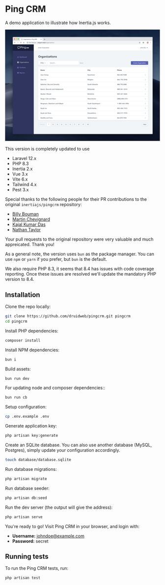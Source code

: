 # Ping CRM

A demo application to illustrate how Inertia.js works.

![](https://raw.githubusercontent.com/druidweb/pingcrm/main/screenshot.png)

This version is completely updated to use

- Laravel 12.x
- PHP 8.3
- Inertia 2.x
- Vue 3.x
- Vite 6.x
- Tailwind 4.x
- Pest 3.x

Special thanks to the following people for their PR contributions to the original `inertiajs/pingcrm` repository:

- [Billy Bouman](https://github.com/BillyBouman-2B-IT)
- [Martin Chevignard](https://github.com/mchev)
- [Kajal Kumar Das](https://github.com/kajal452)
- [Nathan Taylor](https://github.com/ntaylor-86)

Your pull requests to the original repository were very valuable and much appreicated. Thank you!

As a general note, the version uses `bun` as the package manager. You can use `npm` or `yarn` if you prefer, but `bun` is the default.

We also require PHP 8.3, it seems that 8.4 has issues with code coverage reporting. Once these issues are resolved we'll update the mandatory PHP version to 8.4.

## Installation

Clone the repo locally:

```sh
git clone https://github.com/druidweb/pingcrm.git pingcrm
cd pingcrm
```

Install PHP dependencies:

```sh
composer install
```

Install NPM dependencies:

```sh
bun i
```

Build assets:

```sh
bun run dev
```

For updating node and composer dependencies::

```sh
bun run cb
```

Setup configuration:

```sh
cp .env.example .env
```

Generate application key:

```sh
php artisan key:generate
```

Create an SQLite database. You can also use another database (MySQL, Postgres), simply update your configuration accordingly.

```sh
touch database/database.sqlite
```

Run database migrations:

```sh
php artisan migrate
```

Run database seeder:

```sh
php artisan db:seed
```

Run the dev server (the output will give the address):

```sh
php artisan serve
```

You're ready to go! Visit Ping CRM in your browser, and login with:

- **Username:** johndoe@example.com
- **Password:** secret

## Running tests

To run the Ping CRM tests, run:

```
php artisan test
```
